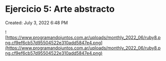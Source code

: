 # Ejercicio 5: Arte abstracto

Created: July 3, 2022 6:48 PM

![https://www.programandojuntos.com.ar/uploads/monthly_2022_06/ruby8.png.cf9ef6cb57d95504522e310add5847e4.png](https://www.programandojuntos.com.ar/uploads/monthly_2022_06/ruby8.png.cf9ef6cb57d95504522e310add5847e4.png)